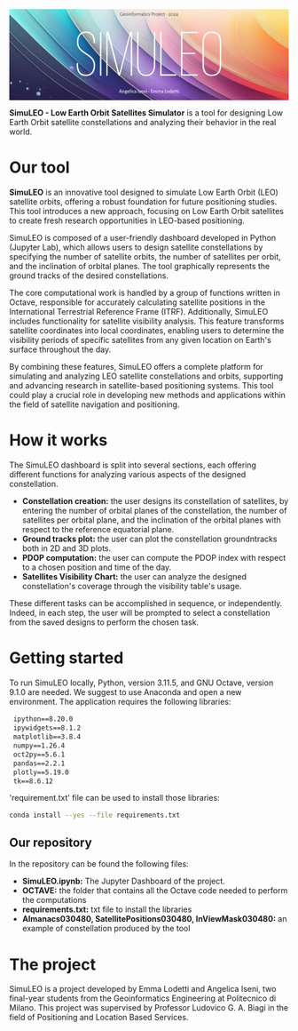<!---<img align="right" title="SimuLEO_logo" width="260" src="SimuLOGO_noback.png">--->
<img align="center" title="SimuLEO_cover" src="SimuLEO_cover.png">

**SimuLEO - Low Earth Orbit Satellites Simulator** is a tool for designing Low Earth Orbit satellite constellations and analyzing their behavior in the real world.

# Our tool

**SimuLEO** is an innovative tool designed to simulate Low Earth Orbit (LEO) satellite orbits, offering a robust foundation for future positioning studies. This tool introduces a new approach, focusing on Low Earth Orbit satellites to create fresh research opportunities in LEO-based positioning.

SimuLEO is composed of a user-friendly dashboard developed in Python (Jupyter Lab), which allows users to design satellite constellations by specifying the number of satellite orbits, the number of satellites per orbit, and the inclination of orbital planes. The tool graphically represents the ground tracks of the desired constellations.

The core computational work is handled by a group of functions written in Octave, responsible for accurately calculating satellite positions in the International Terrestrial Reference Frame (ITRF).
Additionally, SimuLEO includes functionality for satellite visibility analysis. This feature transforms satellite coordinates into local coordinates, enabling users to determine the visibility periods of specific satellites from any given location on Earth's surface throughout the day.

By combining these features, SimuLEO offers a complete platform for simulating and analyzing LEO satellite constellations and orbits, supporting and advancing research in satellite-based positioning systems. This tool could play a crucial role in developing new methods and applications within the field of satellite navigation and positioning.

# How it works

The SimuLEO dashboard is split into several sections, each offering different functions for analyzing various aspects of the designed constellation.
- **Constellation creation:** the user designs its constellation of satellites, by entering the number of orbital planes of the constellation, the number of satellites per orbital plane, and the inclination of the orbital planes with respect to the reference equatorial plane.
- **Ground tracks plot:** the user can plot the constellation groundntracks both in 2D and 3D plots.
- **PDOP computation:** the user can compute the PDOP index with respect to a chosen position and time of the day.
- **Satellites Visibility Chart:** the user can analyze the designed constellation's coverage through the visibility table's usage.

These different tasks can be accomplished in sequence, or independently. Indeed, in each step, the user will be prompted to select a constellation from the saved designs to perform the chosen task.

# Getting started

To run SimuLEO locally, Python, version 3.11.5, and GNU Octave, version 9.1.0 are needed. We suggest to use Anaconda and open a new environment.
The application requires the following libraries:

     ipython==8.20.0
     ipywidgets==8.1.2
     matplotlib==3.8.4
     numpy==1.26.4
     oct2py==5.6.1
     pandas==2.2.1
     plotly==5.19.0
     tk==8.6.12

'requirement.txt' file can be used to install those libraries:

```bash
conda install --yes --file requirements.txt
```

## Our repository

In the repository can be found the following files:
- **SimuLEO.ipynb:** The Jupyter Dashboard of the project.
- **OCTAVE:** the folder that contains all the Octave code needed to perform the computations
- **requirements.txt:** txt file to install the libraries
- **Almanacs030480, SatellitePositions030480, InViewMask030480:** an example of constellation produced by the tool

# The project

SimuLEO is a project developed by Emma Lodetti and Angelica Iseni, two final-year students from the Geoinformatics Engineering at Politecnico di Milano. This project was supervised by Professor Ludovico G. A. Biagi in the field of Positioning and Location Based Services.
